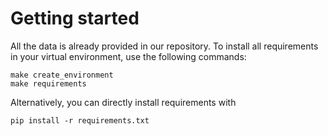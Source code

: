 Getting started
===============

All the data is already provided in our repository. To install all requirements in your virtual environment, use the following commands:
```
make create_environment
make requirements
```

Alternatively, you can directly install requirements with 
```
pip install -r requirements.txt
```
